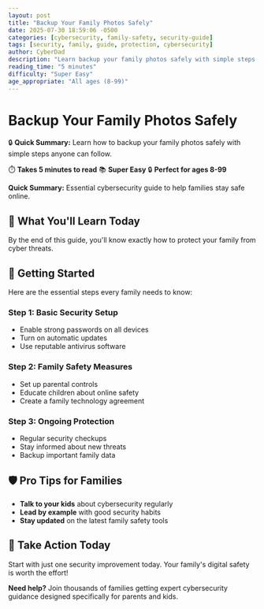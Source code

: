 ```yaml
---
layout: post
title: "Backup Your Family Photos Safely"
date: 2025-07-30 18:59:06 -0500
categories: [cybersecurity, family-safety, security-guide]
tags: [security, family, guide, protection, cybersecurity]
author: CyberDad
description: "Learn backup your family photos safely with simple steps anyone can follow."
reading_time: "5 minutes"
difficulty: "Super Easy"
age_appropriate: "All ages (8-99)"
---
```


# Backup Your Family Photos Safely

🔒 **Quick Summary:** Learn how to backup your family photos safely with simple steps anyone can follow.

⏱️ **Takes 5 minutes to read** 📚 **Super Easy** 🔒 **Perfect for ages 8-99**

**Quick Summary:** Essential cybersecurity guide to help families stay safe online.

## 🎯 What You'll Learn Today

By the end of this guide, you'll know exactly how to protect your family from cyber threats.

## 🚀 Getting Started

Here are the essential steps every family needs to know:

### Step 1: Basic Security Setup
- Enable strong passwords on all devices
- Turn on automatic updates
- Use reputable antivirus software

### Step 2: Family Safety Measures  
- Set up parental controls
- Educate children about online safety
- Create a family technology agreement

### Step 3: Ongoing Protection
- Regular security checkups
- Stay informed about new threats
- Backup important family data

## 🛡️ Pro Tips for Families

- **Talk to your kids** about cybersecurity regularly
- **Lead by example** with good security habits  
- **Stay updated** on the latest family safety tools

## 🎯 Take Action Today

Start with just one security improvement today. Your family's digital safety is worth the effort!

**Need help?** Join thousands of families getting expert cybersecurity guidance designed specifically for parents and kids.